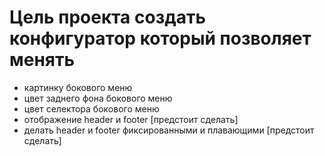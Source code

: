 # Цель проекта создать конфигуратор который позволяет менять
- картинку бокового меню
- цвет заднего фона бокового меню
- цвет селектора бокового меню
- отображение header и footer [предстоит сделать]
- делать header и footer фиксированными и плавающими [предстоит сделать]
